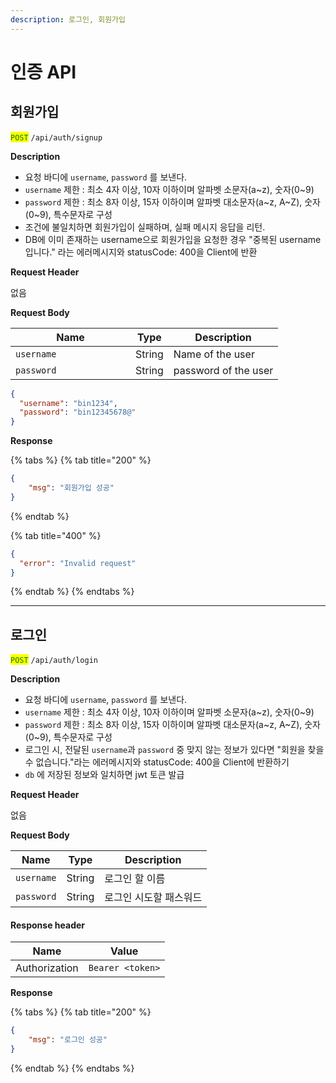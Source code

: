 ```yaml
---
description: 로그인, 회원가입
---
```


# 인증 API

## 회원가입

<mark style="color:green;">`POST`</mark> `/api/auth/signup`

**Description**
- 요청 바디에 `username`, `password` 를 보낸다.
- `username` 제한 : 최소 4자 이상, 10자 이하이며 알파벳 소문자(a~z), 숫자(0~9)
- `password` 제한 : 최소 8자 이상, 15자 이하이며 알파벳 대소문자(a~z, A~Z), 숫자(0~9), 특수문자로 구성
- 조건에 불일치하면 회원가입이 실패하며, 실패 메시지 응답을 리턴.
- DB에 이미 존재하는 username으로 회원가입을 요청한 경우 "중복된 username 입니다." 라는 에러메시지와 statusCode: 400을 Client에 반환

**Request Header**

없음

**Request Body**

<table><thead><tr><th width="176">Name</th><th>Type</th><th>Description</th></tr></thead><tbody><tr><td><code>username</code></td><td>String</td><td>Name of the user</td></tr><tr><td><code>password</code></td><td>String</td><td>password of the user</td></tr></tbody></table>

```json
{
  "username": "bin1234",
  "password": "bin12345678@"
}
```

**Response**

{% tabs %}
{% tab title="200" %}
```json
{
    "msg": "회원가입 성공"
}
```
{% endtab %}

{% tab title="400" %}
```json
{
  "error": "Invalid request"
}
```
{% endtab %}
{% endtabs %}

***

## 로그인

<mark style="color:green;">`POST`</mark> `/api/auth/login`

**Description**
- 요청 바디에 `username`, `password` 를 보낸다.
- `username` 제한 : 최소 4자 이상, 10자 이하이며 알파벳 소문자(a~z), 숫자(0~9)
- `password` 제한 : 최소 8자 이상, 15자 이하이며 알파벳 대소문자(a~z, A~Z), 숫자(0~9), 특수문자로 구성
- 로그인 시, 전달된 `username`과 `password` 중 맞지 않는 정보가 있다면 "회원을 찾을 수 없습니다."라는 에러메시지와 statusCode: 400을 Client에 반환하기
- `db` 에 저장된 정보와 일치하면 jwt 토큰 발급

**Request Header**

없음

**Request Body**

| Name       | Type   | Description  |
| ---------- | ------ | ------------ |
| `username` | String | 로그인 할 이름     |
| `password` | String | 로그인 시도할 패스워드 |

#### **Response header**

| Name          | Value            |
| ------------- | ---------------- |
| Authorization | `Bearer <token>` |

**Response**

{% tabs %}
{% tab title="200" %}
```json
{
    "msg": "로그인 성공"
}
```
{% endtab %}
{% endtabs %}
